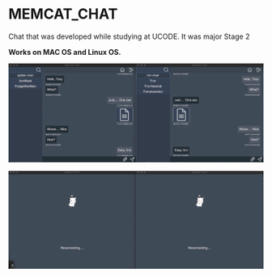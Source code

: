 # MEMCAT_CHAT

Chat that was developed while studying at UCODE. It was major Stage 2
<p><b>Works on MAC OS and Linux OS.</b></p>

![alt text](https://github.com/crefise/MEMCAT_CHAT/blob/main/img_2.png)

![alt text](https://github.com/crefise/MEMCAT_CHAT/blob/main/img_1.png)

